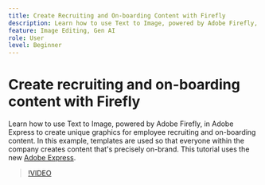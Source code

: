 ```yaml
---
title: Create Recruiting and On-boarding Content with Firefly
description: Learn how to use Text to Image, powered by Adobe Firefly, in Adobe Express to create unique graphics for employee recruiting and on-boarding content
feature: Image Editing, Gen AI
role: User
level: Beginner
---
```

# Create recruiting and on-boarding content with Firefly

Learn how to use Text to Image, powered by Adobe Firefly, in Adobe Express to create unique graphics for employee recruiting and on-boarding content. In this example, templates are used so that everyone within the company creates content that's precisely on-brand. This tutorial uses the new [Adobe Express](https://www.adobe.com/express/).

>[!VIDEO](https://video.tv.adobe.com/v/3422411?quality=12&learn=on&hidetitle=true)